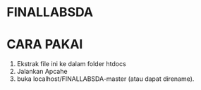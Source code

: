# FINALLABSDA


# CARA PAKAI
1. Ekstrak file ini ke dalam folder htdocs
2. Jalankan Apcahe
3. buka localhost/FINALLABSDA-master (atau dapat direname).
